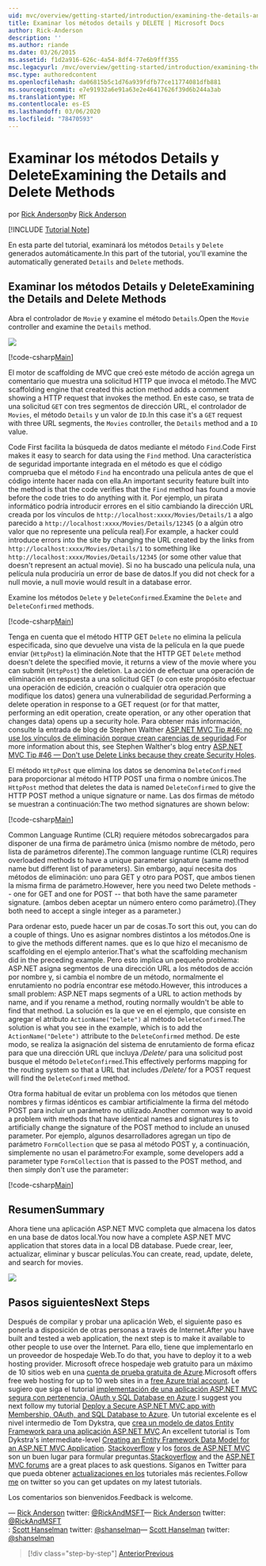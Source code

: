 ```yaml
---
uid: mvc/overview/getting-started/introduction/examining-the-details-and-delete-methods
title: Examinar los métodos details y DELETE | Microsoft Docs
author: Rick-Anderson
description: ''
ms.author: riande
ms.date: 03/26/2015
ms.assetid: f1d2a916-626c-4a54-8df4-77e6b9fff355
msc.legacyurl: /mvc/overview/getting-started/introduction/examining-the-details-and-delete-methods
msc.type: authoredcontent
ms.openlocfilehash: da06815b5c1d76a939fdfb77ce11774081dfb881
ms.sourcegitcommit: e7e91932a6e91a63e2e46417626f39d6b244a3ab
ms.translationtype: MT
ms.contentlocale: es-ES
ms.lasthandoff: 03/06/2020
ms.locfileid: "78470593"
---
```

# <a name="examining-the-details-and-delete-methods"></a><span data-ttu-id="d4eb2-102">Examinar los métodos Details y Delete</span><span class="sxs-lookup"><span data-stu-id="d4eb2-102">Examining the Details and Delete Methods</span></span>

<span data-ttu-id="d4eb2-103">por [Rick Anderson](https://twitter.com/RickAndMSFT)</span><span class="sxs-lookup"><span data-stu-id="d4eb2-103">by [Rick Anderson](https://twitter.com/RickAndMSFT)</span></span>

[!INCLUDE [Tutorial Note](index.md)]

<span data-ttu-id="d4eb2-104">En esta parte del tutorial, examinará los métodos `Details` y `Delete` generados automáticamente.</span><span class="sxs-lookup"><span data-stu-id="d4eb2-104">In this part of the tutorial, you'll examine the automatically generated `Details` and `Delete` methods.</span></span>

## <a name="examining-the-details-and-delete-methods"></a><span data-ttu-id="d4eb2-105">Examinar los métodos Details y Delete</span><span class="sxs-lookup"><span data-stu-id="d4eb2-105">Examining the Details and Delete Methods</span></span>

<span data-ttu-id="d4eb2-106">Abra el controlador de `Movie` y examine el método `Details`.</span><span class="sxs-lookup"><span data-stu-id="d4eb2-106">Open the `Movie` controller and examine the `Details` method.</span></span>

![](examining-the-details-and-delete-methods/_static/image1.png)

[!code-csharp[Main](examining-the-details-and-delete-methods/samples/sample1.cs)]

<span data-ttu-id="d4eb2-107">El motor de scaffolding de MVC que creó este método de acción agrega un comentario que muestra una solicitud HTTP que invoca el método.</span><span class="sxs-lookup"><span data-stu-id="d4eb2-107">The MVC scaffolding engine that created this action method adds a comment showing a HTTP request that invokes the method.</span></span> <span data-ttu-id="d4eb2-108">En este caso, se trata de una solicitud `GET` con tres segmentos de dirección URL, el controlador de `Movies`, el método `Details` y un valor de `ID`.</span><span class="sxs-lookup"><span data-stu-id="d4eb2-108">In this case it's a `GET` request with three URL segments, the `Movies` controller, the `Details` method and a `ID` value.</span></span>

<span data-ttu-id="d4eb2-109">Code First facilita la búsqueda de datos mediante el método `Find`.</span><span class="sxs-lookup"><span data-stu-id="d4eb2-109">Code First makes it easy to search for data using the `Find` method.</span></span> <span data-ttu-id="d4eb2-110">Una característica de seguridad importante integrada en el método es que el código comprueba que el método `Find` ha encontrado una película antes de que el código intente hacer nada con ella.</span><span class="sxs-lookup"><span data-stu-id="d4eb2-110">An important security feature built into the method is that the code verifies that the `Find` method has found a movie before the code tries to do anything with it.</span></span> <span data-ttu-id="d4eb2-111">Por ejemplo, un pirata informático podría introducir errores en el sitio cambiando la dirección URL creada por los vínculos de `http://localhost:xxxx/Movies/Details/1` a algo parecido a `http://localhost:xxxx/Movies/Details/12345` (o a algún otro valor que no represente una película real).</span><span class="sxs-lookup"><span data-stu-id="d4eb2-111">For example, a hacker could introduce errors into the site by changing the URL created by the links from `http://localhost:xxxx/Movies/Details/1` to something like `http://localhost:xxxx/Movies/Details/12345` (or some other value that doesn't represent an actual movie).</span></span> <span data-ttu-id="d4eb2-112">Si no ha buscado una película nula, una película nula produciría un error de base de datos.</span><span class="sxs-lookup"><span data-stu-id="d4eb2-112">If you did not check for a null movie, a null movie would result in a database error.</span></span>

<span data-ttu-id="d4eb2-113">Examine los métodos `Delete` y `DeleteConfirmed`.</span><span class="sxs-lookup"><span data-stu-id="d4eb2-113">Examine the `Delete` and `DeleteConfirmed` methods.</span></span>

[!code-csharp[Main](examining-the-details-and-delete-methods/samples/sample2.cs?highlight=17)]

<span data-ttu-id="d4eb2-114">Tenga en cuenta que el método HTTP GET `Delete` no elimina la película especificada, sino que devuelve una vista de la película en la que puede enviar (`HttpPost`) la eliminación.</span><span class="sxs-lookup"><span data-stu-id="d4eb2-114">Note that the HTTP GET `Delete` method doesn't delete the specified movie, it returns a view of the movie where you can submit (`HttpPost`) the deletion.</span></span> <span data-ttu-id="d4eb2-115">La acción de efectuar una operación de eliminación en respuesta a una solicitud GET (o con este propósito efectuar una operación de edición, creación o cualquier otra operación que modifique los datos) genera una vulnerabilidad de seguridad.</span><span class="sxs-lookup"><span data-stu-id="d4eb2-115">Performing a delete operation in response to a GET request (or for that matter, performing an edit operation, create operation, or any other operation that changes data) opens up a security hole.</span></span> <span data-ttu-id="d4eb2-116">Para obtener más información, consulte la entrada de blog de Stephen Walther [ASP.NET MVC Tip #46: no use los vínculos de eliminación porque crean carencias de seguridad](http://stephenwalther.com/blog/archive/2009/01/21/asp.net-mvc-tip-46-ndash-donrsquot-use-delete-links-because.aspx).</span><span class="sxs-lookup"><span data-stu-id="d4eb2-116">For more information about this, see Stephen Walther's blog entry [ASP.NET MVC Tip #46 — Don't use Delete Links because they create Security Holes](http://stephenwalther.com/blog/archive/2009/01/21/asp.net-mvc-tip-46-ndash-donrsquot-use-delete-links-because.aspx).</span></span>

<span data-ttu-id="d4eb2-117">El método `HttpPost` que elimina los datos se denomina `DeleteConfirmed` para proporcionar al método HTTP POST una firma o nombre únicos.</span><span class="sxs-lookup"><span data-stu-id="d4eb2-117">The `HttpPost` method that deletes the data is named `DeleteConfirmed` to give the HTTP POST method a unique signature or name.</span></span> <span data-ttu-id="d4eb2-118">Las dos firmas de método se muestran a continuación:</span><span class="sxs-lookup"><span data-stu-id="d4eb2-118">The two method signatures are shown below:</span></span>

[!code-csharp[Main](examining-the-details-and-delete-methods/samples/sample3.cs)]

<span data-ttu-id="d4eb2-119">Common Language Runtime (CLR) requiere métodos sobrecargados para disponer de una firma de parámetro única (mismo nombre de método, pero lista de parámetros diferente).</span><span class="sxs-lookup"><span data-stu-id="d4eb2-119">The common language runtime (CLR) requires overloaded methods to have a unique parameter signature (same method name but different list of parameters).</span></span> <span data-ttu-id="d4eb2-120">Sin embargo, aquí necesita dos métodos de eliminación: uno para GET y otro para POST, que ambos tienen la misma firma de parámetro.</span><span class="sxs-lookup"><span data-stu-id="d4eb2-120">However, here you need two Delete methods -- one for GET and one for POST -- that both have the same parameter signature.</span></span> <span data-ttu-id="d4eb2-121">(ambos deben aceptar un número entero como parámetro).</span><span class="sxs-lookup"><span data-stu-id="d4eb2-121">(They both need to accept a single integer as a parameter.)</span></span>

<span data-ttu-id="d4eb2-122">Para ordenar esto, puede hacer un par de cosas.</span><span class="sxs-lookup"><span data-stu-id="d4eb2-122">To sort this out, you can do a couple of things.</span></span> <span data-ttu-id="d4eb2-123">Uno es asignar nombres distintos a los métodos.</span><span class="sxs-lookup"><span data-stu-id="d4eb2-123">One is to give the methods different names.</span></span> <span data-ttu-id="d4eb2-124">que es lo que hizo el mecanismo de scaffolding en el ejemplo anterior.</span><span class="sxs-lookup"><span data-stu-id="d4eb2-124">That's what the scaffolding mechanism did in the preceding example.</span></span> <span data-ttu-id="d4eb2-125">Pero esto implica un pequeño problema: ASP.NET asigna segmentos de una dirección URL a los métodos de acción por nombre y, si cambia el nombre de un método, normalmente el enrutamiento no podría encontrar ese método.</span><span class="sxs-lookup"><span data-stu-id="d4eb2-125">However, this introduces a small problem: ASP.NET maps segments of a URL to action methods by name, and if you rename a method, routing normally wouldn't be able to find that method.</span></span> <span data-ttu-id="d4eb2-126">La solución es la que ve en el ejemplo, que consiste en agregar el atributo `ActionName("Delete")` al método `DeleteConfirmed`.</span><span class="sxs-lookup"><span data-stu-id="d4eb2-126">The solution is what you see in the example, which is to add the `ActionName("Delete")` attribute to the `DeleteConfirmed` method.</span></span> <span data-ttu-id="d4eb2-127">De este modo, se realiza la asignación del sistema de enrutamiento de forma eficaz para que una dirección URL que incluya */Delete/* para una solicitud post busque el método `DeleteConfirmed`.</span><span class="sxs-lookup"><span data-stu-id="d4eb2-127">This effectively performs mapping for the routing system so that a URL that includes */Delete/* for a POST request will find the `DeleteConfirmed` method.</span></span>

<span data-ttu-id="d4eb2-128">Otra forma habitual de evitar un problema con los métodos que tienen nombres y firmas idénticos es cambiar artificialmente la firma del método POST para incluir un parámetro no utilizado.</span><span class="sxs-lookup"><span data-stu-id="d4eb2-128">Another common way to avoid a problem with methods that have identical names and signatures is to artificially change the signature of the POST method to include an unused parameter.</span></span> <span data-ttu-id="d4eb2-129">Por ejemplo, algunos desarrolladores agregan un tipo de parámetro `FormCollection` que se pasa al método POST y, a continuación, simplemente no usan el parámetro:</span><span class="sxs-lookup"><span data-stu-id="d4eb2-129">For example, some developers add a parameter type `FormCollection` that is passed to the POST method, and then simply don't use the parameter:</span></span>

[!code-csharp[Main](examining-the-details-and-delete-methods/samples/sample4.cs)]

## <a name="summary"></a><span data-ttu-id="d4eb2-130">Resumen</span><span class="sxs-lookup"><span data-stu-id="d4eb2-130">Summary</span></span>

<span data-ttu-id="d4eb2-131">Ahora tiene una aplicación ASP.NET MVC completa que almacena los datos en una base de datos local.</span><span class="sxs-lookup"><span data-stu-id="d4eb2-131">You now have a complete ASP.NET MVC application that stores data in a local DB database.</span></span> <span data-ttu-id="d4eb2-132">Puede crear, leer, actualizar, eliminar y buscar películas.</span><span class="sxs-lookup"><span data-stu-id="d4eb2-132">You can create, read, update, delete, and search for movies.</span></span>

![](examining-the-details-and-delete-methods/_static/image2.png)

## <a name="next-steps"></a><span data-ttu-id="d4eb2-133">Pasos siguientes</span><span class="sxs-lookup"><span data-stu-id="d4eb2-133">Next Steps</span></span>

<span data-ttu-id="d4eb2-134">Después de compilar y probar una aplicación Web, el siguiente paso es ponerla a disposición de otras personas a través de Internet.</span><span class="sxs-lookup"><span data-stu-id="d4eb2-134">After you have built and tested a web application, the next step is to make it available to other people to use over the Internet.</span></span> <span data-ttu-id="d4eb2-135">Para ello, tiene que implementarlo en un proveedor de hospedaje Web.</span><span class="sxs-lookup"><span data-stu-id="d4eb2-135">To do that, you have to deploy it to a web hosting provider.</span></span> <span data-ttu-id="d4eb2-136">Microsoft ofrece hospedaje web gratuito para un máximo de 10 sitios web en una [cuenta de prueba gratuita de Azure](https://www.windowsazure.com/pricing/free-trial/?WT.mc_id=A443DD604).</span><span class="sxs-lookup"><span data-stu-id="d4eb2-136">Microsoft offers free web hosting for up to 10 web sites in a [free Azure trial account](https://www.windowsazure.com/pricing/free-trial/?WT.mc_id=A443DD604).</span></span> <span data-ttu-id="d4eb2-137">Le sugiero que siga el tutorial [implementación de una aplicación ASP.NET MVC segura con pertenencia, OAuth y SQL Database en Azure](https://docs.microsoft.com/aspnet/core/security/authorization/secure-data).</span><span class="sxs-lookup"><span data-stu-id="d4eb2-137">I suggest you next follow my tutorial [Deploy a Secure ASP.NET MVC app with Membership, OAuth, and SQL Database to Azure](https://docs.microsoft.com/aspnet/core/security/authorization/secure-data).</span></span> <span data-ttu-id="d4eb2-138">Un tutorial excelente es el nivel intermedio de Tom Dykstra, que [crea un modelo de datos Entity Framework para una aplicación ASP.NET MVC](../getting-started-with-ef-using-mvc/creating-an-entity-framework-data-model-for-an-asp-net-mvc-application.md).</span><span class="sxs-lookup"><span data-stu-id="d4eb2-138">An excellent tutorial is Tom Dykstra's intermediate-level [Creating an Entity Framework Data Model for an ASP.NET MVC Application](../getting-started-with-ef-using-mvc/creating-an-entity-framework-data-model-for-an-asp-net-mvc-application.md).</span></span> <span data-ttu-id="d4eb2-139">[Stackoverflow](http://stackoverflow.com/help) y los [foros de ASP.NET MVC](https://forums.asp.net/1146.aspx) son un buen lugar para formular preguntas.</span><span class="sxs-lookup"><span data-stu-id="d4eb2-139">[Stackoverflow](http://stackoverflow.com/help) and the [ASP.NET MVC forums](https://forums.asp.net/1146.aspx) are a great places to ask questions.</span></span> <span data-ttu-id="d4eb2-140">Síganos en Twitter para que pueda obtener [actualizaciones en los](https://twitter.com/RickAndMSFT) tutoriales más recientes.</span><span class="sxs-lookup"><span data-stu-id="d4eb2-140">Follow [me](https://twitter.com/RickAndMSFT) on twitter so you can get updates on my latest tutorials.</span></span>

<span data-ttu-id="d4eb2-141">Los comentarios son bienvenidos.</span><span class="sxs-lookup"><span data-stu-id="d4eb2-141">Feedback is welcome.</span></span>

<span data-ttu-id="d4eb2-142">— [Rick Anderson](https://blogs.msdn.com/rickAndy) twitter: [@RickAndMSFT](https://twitter.com/RickAndMSFT)</span><span class="sxs-lookup"><span data-stu-id="d4eb2-142">— [Rick Anderson](https://blogs.msdn.com/rickAndy) twitter: [@RickAndMSFT](https://twitter.com/RickAndMSFT)</span></span>  
<span data-ttu-id="d4eb2-143">: [Scott Hanselman](http://www.hanselman.com/blog/) twitter: [@shanselman](https://twitter.com/shanselman)</span><span class="sxs-lookup"><span data-stu-id="d4eb2-143">— [Scott Hanselman](http://www.hanselman.com/blog/) twitter: [@shanselman](https://twitter.com/shanselman)</span></span>

> [!div class="step-by-step"]
> [<span data-ttu-id="d4eb2-144">Anterior</span><span class="sxs-lookup"><span data-stu-id="d4eb2-144">Previous</span></span>](adding-validation.md)

